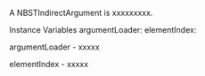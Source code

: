 A NBSTIndirectArgument is xxxxxxxxx.Instance Variables	argumentLoader:		<Object>	elementIndex:		<Object>argumentLoader	- xxxxxelementIndex	- xxxxx